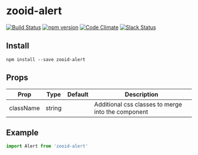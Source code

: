 # zooid-alert

[![Build Status](https://travis-ci.org/octoblu/zooid-alert.svg?branch=master)](https://travis-ci.org/octoblu/zooid-alert)
[![npm version](https://badge.fury.io/js/zooid-alert.svg)](http://badge.fury.io/js/zooid-alert)
[![Code Climate](https://codeclimate.com/github/octoblu/zooid-alert.png)](https://codeclimate.com/github/octoblu/zooid-alert)
[![Slack Status](http://community-slack.octoblu.com/badge.svg)](http://community-slack.octoblu.com)

## Install
```
npm install --save zooid-alert
```

## Props
| Prop      | Type   | Default | Description                          |
| ----------| -------| --------| -------------------------------------|
| className | string |         | Additional css classes to merge into the component |


## Example
```js
import Alert from 'zooid-alert'
```
